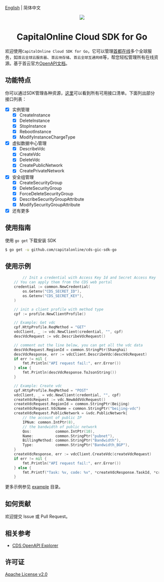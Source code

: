 [English](./README.md) | 简体中文

<p align="center">
<a href=" https://www.alibabacloud.com"><img src="https://www.capitalonline.net/templets/default/icon/logo_header.png"></a>
</p>

<h1 align="center">CapitalOnline Cloud SDK for Go</h1>

欢迎使用`CapitalOnline Cloud SDK for Go`，它可以管理[首都在线](https://www.capitalonline.net)多个全球服务，如`首云全球云服务器`、`首云块存储`、`首云全球互通网络`等，帮您轻松管理所有在线资源。基于首云官方[OpenAPI文档](https://github.com/capitalonline/openapi/blob/master/README.md)。

## 功能特点

你可以通过SDK管理各种资源，[这里](https://github.com/capitalonline/openapi/blob/master/%E9%A6%96%E4%BA%91OpenAPI(v1.2).md)可以看到所有可用接口清单。下面列出部分接口列表：

- [X] 实例管理
  - [X] CreateInstance
  - [X] DeleteInstance
  - [X] StopInstance
  - [X] RebootInstance
  - [X] ModifyInstanceChargeType
- [X] 虚拟数据中心管理
  - [X] DescribeVdc
  - [X] CreateVdc
  - [X] DeleteVdc
  - [X] CreatePublicNetwork
  - [X] CreatePrivateNetwork
- [X] 安全组管理
  - [X] CreateSecurityGroup
  - [X] DeleteSecurityGroup
  - [X] ForceDeleteSecurityGroup
  - [X] DescribeSecurityGroupAttribute
  - [X] ModifySecurityGroupAttribute
- [X] 还有更多

## 使用指南

使用 `go get` 下载安装 SDK

```sh
$ go get -u github.com/capitalonline/cds-gic-sdk-go
```

## 使用示例

```go
    	// Init a credential with Access Key Id and Secret Access Key
	// You can apply them from the CDS web portal
	credential := common.NewCredential(
		os.Getenv("CDS_SECRET_ID"),
		os.Getenv("CDS_SECRET_KEY"),
	)

	// init a client profile with method type
	cpf := profile.NewClientProfile()

	// Example: Get vdc
	cpf.HttpProfile.ReqMethod = "GET"
	vdcClient, _ := vdc.NewClient(credential, "", cpf)
	descVdcRequest := vdc.DescribeVdcRequest()

	// comment out the line below, you can get all the vdc data
	descVdcRequest.RegionId = common.StringPtr(Shanghai)
	descVdcResponse, err := vdcClient.DescribeVdc(descVdcRequest)
	if err != nil {
		fmt.Println("API request fail:", err.Error())
	} else {
		fmt.Println(descVdcResponse.ToJsonString())
	}

	// Example: Create vdc
	cpf.HttpProfile.ReqMethod = "POST"
	vdcClient, _ = vdc.NewClient(credential, "", cpf)
	createVdcRequest := vdc.NewAddVdcRequest()
	createVdcRequest.RegionId = common.StringPtr(Beijing)
	createVdcRequest.VdcName = common.StringPtr("beijing-vdc")
	createVdcRequest.PublicNetwork = &vdc.PublicNetwork{
		// the account of public IP
		IPNum: common.IntPtr(8),
		// the bandwidth of public network
		Qos:           common.IntPtr(10),
		Name:          common.StringPtr("pubnet"),
		BillingMethod: common.StringPtr("Bandwidth"),
		Type:          common.StringPtr("Bandwidth_BGP"),
	}
	createVdcResponse, err := vdcClient.CreateVdc(createVdcRequest)
	if err != nil {
		fmt.Println("API request fail:", err.Error())
	} else {
		fmt.Printf("Task: %v, code: %v", *createVdcResponse.TaskId, *createVdcResponse.Code)
	}
```

更多示例参见 [example](./example) 目录。

## 如何贡献

欢迎提交 Issue 或 Pull Request。

## 相关参考

- [CDS OpenAPI Explorer](https://github.com/capitalonline/openapi)

## 许可证

[Apache License v2.0](./LICENSE)
